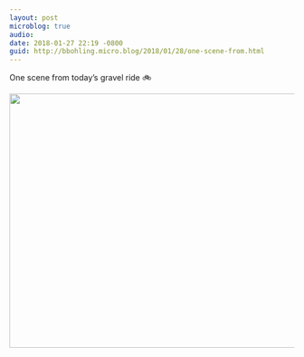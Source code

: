 ```yaml
---
layout: post
microblog: true
audio: 
date: 2018-01-27 22:19 -0800
guid: http://bbohling.micro.blog/2018/01/28/one-scene-from.html
---
```

One scene from today’s gravel ride 🚲

<img src="http://micro.brandonbohling.com/uploads/2018/62179424ea.jpg" width="600" height="450" />
